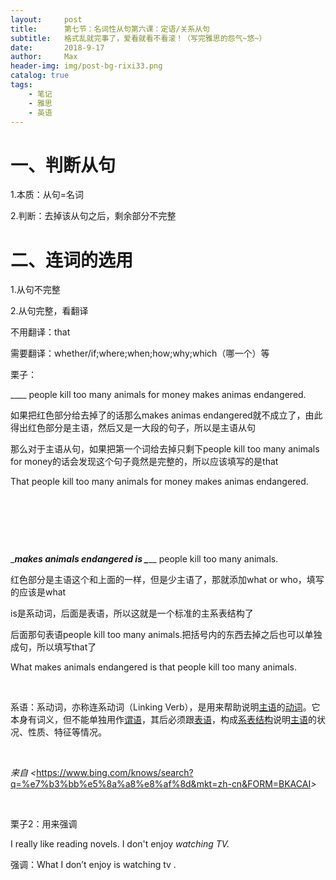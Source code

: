 ```yaml
---
layout:     post
title:      第七节：名词性从句第六课：定语/关系从句
subtitle:   格式乱就完事了，爱看就看不看滚！（写完雅思的怨气~悠~）
date:       2018-9-17
author:     Max
header-img: img/post-bg-rixi33.png
catalog: true
tags:
    - 笔记
    - 雅思
    - 英语
---
```


一、判断从句
============

1.本质：从句=名词

2.判断：去掉该从句之后，剩余部分不完整

二、连词的选用
==============

1.从句不完整

2.从句完整，看翻译

不用翻译：that

需要翻译：whether/if;where;when;how;why;which（哪一个）等

栗子：

\___\_ people kill too many animals for money makes animas endangered.

如果把红色部分给去掉了的话那么makes animas
endangered就不成立了，由此得出红色部分是主语，然后又是一大段的句子，所以是主语从句

那么对于主语从句，如果把第一个词给去掉只剩下people kill too many animals for
money的话会发现这个句子竟然是完整的，所以应该填写的是that

That people kill too many animals for money makes animas endangered.

 

 

 

\____makes animals endangered is \_____\_ people kill too many animals.

红色部分是主语这个和上面的一样，但是少主语了，那就添加what or
who，填写的应该是what

is是系动词，后面是表语，所以这就是一个标准的主系表结构了

后面那句表语people kill too many
animals.把括号内的东西去掉之后也可以单独成句，所以填写that了

What makes animals endangered is that people kill too many animals.

 

系语：系动词，亦称连系动词（Linking
Verb），是用来帮助说明[主语](https://www.bing.com/knows/%E4%B8%BB%E8%AF%AD)的[动词](https://www.bing.com/knows/%E5%8A%A8%E8%AF%8D)。它本身有词义，但不能单独用作[谓语](https://www.bing.com/knows/%E8%B0%93%E8%AF%AD)，其后必须跟[表语](https://www.bing.com/knows/%E8%A1%A8%E8%AF%AD)，构成[系表结构](https://www.bing.com/knows/%E7%B3%BB%E8%A1%A8%E7%BB%93%E6%9E%84)说明[主语](https://www.bing.com/knows/%E4%B8%BB%E8%AF%AD)的状况、性质、特征等情况。

 

*来自
\<*<https://www.bing.com/knows/search?q=%e7%b3%bb%e5%8a%a8%e8%af%8d&mkt=zh-cn&FORM=BKACAI>*\>*

 

栗子2：用来强调

I really like reading novels. I don't enjoy *watching TV.*

强调：What I don’t enjoy is watching tv .

 

 

 

 
